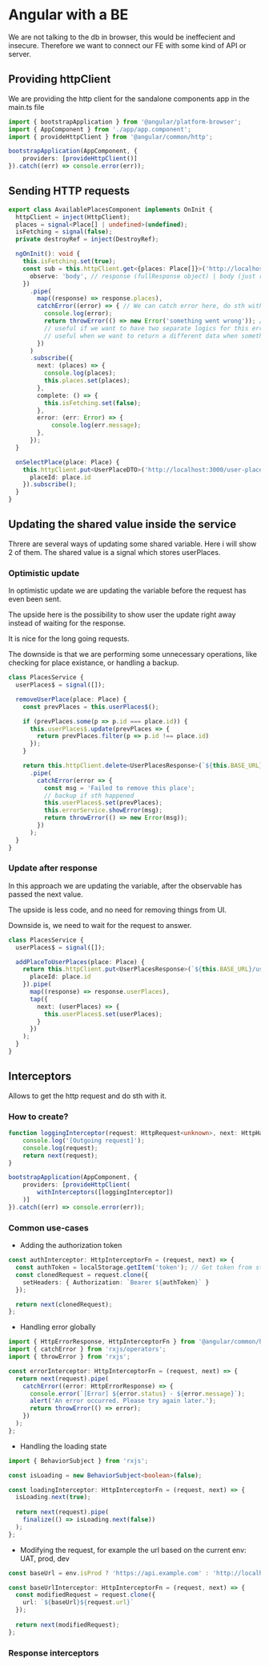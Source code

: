 # Angular with a BE
We are not talking to the db in browser, this would be ineffecient and insecure.
Therefore we want to connect our FE with some kind of API or server.
## Providing httpClient
We are providing the http client for the sandalone components app in the main.ts file

````ts
import { bootstrapApplication } from '@angular/platform-browser';
import { AppComponent } from './app/app.component';
import { provideHttpClient } from '@angular/common/http';

bootstrapApplication(AppComponent, {
    providers: [provideHttpClient()]
}).catch((err) => console.error(err));
````

## Sending HTTP requests

````ts
export class AvailablePlacesComponent implements OnInit {
  httpClient = inject(HttpClient);
  places = signal<Place[] | undefined>(undefined);
  isFetching = signal(false);
  private destroyRef = inject(DestroyRef);

  ngOnInit(): void {
    this.isFetching.set(true);
    const sub = this.httpClient.get<{places: Place[]}>('http://localhost:3000/places', {
      observe: 'body', // response (fullResponse object) | body (just response body) | events (all events that occur during the request sending and response receiving)
    })
      .pipe(
        map((response) => response.places),
        catchError((error) => { // We can catch error here, do sth with it
          console.log(error);
          return throwError(() => new Error('something went wrong')); // the handled error is gone, so we need to throw it again if we want to use it in error function
          // useful if we want to have two separate logics for this error handling
          // useful when we want to return a different data when something failed (for example cached one)
        })
      )
      .subscribe({
        next: (places) => {
          console.log(places);
          this.places.set(places);
        },
        complete: () => {
          this.isFetching.set(false);
        },
        error: (err: Error) => {
            console.log(err.message);
        },
      });
  }

  onSelectPlace(place: Place) {
    this.httpClient.put<UserPlaceDTO>('http://localhost:3000/user-places', {
      placeId: place.id
    }).subscribe();
  }
}
````

## Updating the shared value inside the service
Threre are several ways of updating some shared variable.
Here i will show 2 of them. The shared value is a signal which stores userPlaces.

### Optimistic update
In optimistic update we are updating the variable before the request has even been sent.

The upside here is the possibility to show user the update right away instead of waiting for the response.

It is nice for the long going requests.

The downside is that we are performing some unnecessary operations, like checking for place existance, 
or handling a backup.
````ts
class PlacesService {
  userPlaces$ = signal([]);

  removeUserPlace(place: Place) {
    const prevPlaces = this.userPlaces$();

    if (prevPlaces.some(p => p.id === place.id)) {
      this.userPlaces$.update(prevPlaces => {
        return prevPlaces.filter(p => p.id !== place.id)
      });
    }

    return this.httpClient.delete<UserPlacesResponse>(`${this.BASE_URL}/user-places/${place.id}`)
      .pipe(
        catchError(error => {
          const msg = 'Failed to remove this place';
          // backup if sth happened
          this.userPlaces$.set(prevPlaces);
          this.errorService.showError(msg);
          return throwError(() => new Error(msg));
        })
      );
  }
}
````

### Update after response
In this approach we are updating the variable, after the observable has passed the next value.

The upside is less code, and no need for removing things from UI.

Downside is, we need to wait for the request to answer.

````ts
class PlacesService {
  userPlaces$ = signal([]);

  addPlaceToUserPlaces(place: Place) {
    return this.httpClient.put<UserPlacesResponse>(`${this.BASE_URL}/user-places`, {
      placeId: place.id
    }).pipe(
      map((response) => response.userPlaces),
      tap({
        next: (userPlaces) => {
          this.userPlaces$.set(userPlaces);
        }
      })
    );
  }
}
````

## Interceptors
Allows to get the http request and do sth with it.

### How to create?
````ts
function loggingInterceptor(request: HttpRequest<unknown>, next: HttpHandlerFn) {
    console.log('[Outgoing request]');
    console.log(request);
    return next(request);
}

bootstrapApplication(AppComponent, {
    providers: [provideHttpClient(
        withInterceptors([loggingInterceptor])
    )]
}).catch((err) => console.error(err));
````

### Common use-cases
- Adding the authorization token
````ts
const authInterceptor: HttpInterceptorFn = (request, next) => {
  const authToken = localStorage.getItem('token'); // Get token from storage
  const clonedRequest = request.clone({
    setHeaders: { Authorization: `Bearer ${authToken}` }
  });

  return next(clonedRequest);
};
````

- Handling error globally
````ts
import { HttpErrorResponse, HttpInterceptorFn } from '@angular/common/http';
import { catchError } from 'rxjs/operators';
import { throwError } from 'rxjs';

const errorInterceptor: HttpInterceptorFn = (request, next) => {
  return next(request).pipe(
    catchError((error: HttpErrorResponse) => {
      console.error(`[Error] ${error.status} - ${error.message}`);
      alert('An error occurred. Please try again later.');
      return throwError(() => error);
    })
  );
};
````

- Handling the loading state
````ts
import { BehaviorSubject } from 'rxjs';

const isLoading = new BehaviorSubject<boolean>(false);

const loadingInterceptor: HttpInterceptorFn = (request, next) => {
  isLoading.next(true);
  
  return next(request).pipe(
    finalize(() => isLoading.next(false))
  );
};

````

- Modifying the request, for example the url based on the current env: UAT, prod, dev
````ts
const baseUrl = env.isProd ? 'https://api.example.com' : 'http://localhost:3000';

const baseUrlInterceptor: HttpInterceptorFn = (request, next) => {
  const modifiedRequest = request.clone({
    url: `${baseUrl}${request.url}`
  });
  
  return next(modifiedRequest);
};
````

### Response interceptors
````ts

````